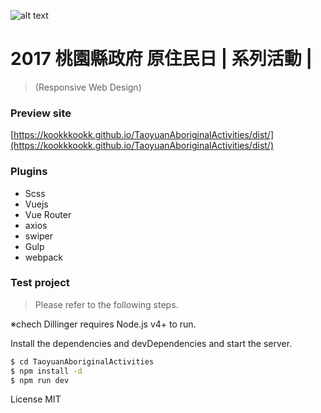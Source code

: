 ![alt text](https://kookkkookk.github.io/TaoyuanAboriginalActivities/dist/images/md_use1.jpg)

# 2017 桃園縣政府 原住民日 | 系列活動 |
>(Responsive Web Design)

### Preview site
[https://kookkkookk.github.io/TaoyuanAboriginalActivities/dist/](https://kookkkookk.github.io/TaoyuanAboriginalActivities/dist/)

### Plugins
 - Scss
 - Vuejs
 - Vue Router
 - axios
 - swiper
 - Gulp
 - webpack

### Test project
> Please refer to the following steps.

※chech Dillinger requires Node.js v4+ to run.

Install the dependencies and devDependencies and start the server.
```sh
$ cd TaoyuanAboriginalActivities
$ npm install -d
$ npm run dev
```

License
MIT